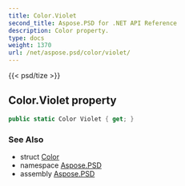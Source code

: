 ```yaml
---
title: Color.Violet
second_title: Aspose.PSD for .NET API Reference
description: Color property. 
type: docs
weight: 1370
url: /net/aspose.psd/color/violet/
---
```

{{< psd/tize >}}
## Color.Violet property

```csharp
public static Color Violet { get; }
```

### See Also

* struct [Color](../)
* namespace [Aspose.PSD](../../color/)
* assembly [Aspose.PSD](../../../)


